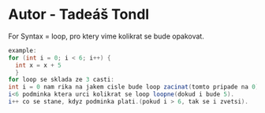 
# Autor - Tadeáš Tondl
For Syntax
= loop, pro ktery vime kolikrat se bude opakovat.
```java
example:
for (int i = 0; i < 6; i++) {
  int x = x + 5
  }
for loop se sklada ze 3 casti:
int i = 0 nam rika na jakem cisle bude loop zacinat(tomto pripade na 0).
i<6 podminka ktera urci kolikrat se loop loopne(dokud i bude 5).
i++ co se stane, kdyz podminka plati.(pokud i > 6, tak se i zvetsi).
```
